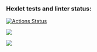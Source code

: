 ### Hexlet tests and linter status:
[![Actions Status](https://github.com/Ivansergee/python-project-lvl2/workflows/hexlet-check/badge.svg)](https://github.com/Ivansergee/python-project-lvl2/actions)

<a href="https://codeclimate.com/github/Ivansergee/python-project-lvl2/maintainability"><img src="https://api.codeclimate.com/v1/badges/703ea86c9af8d0ad4f7d/maintainability" /></a>

<a href="https://codeclimate.com/github/Ivansergee/python-project-lvl2/test_coverage"><img src="https://api.codeclimate.com/v1/badges/703ea86c9af8d0ad4f7d/test_coverage" /></a>